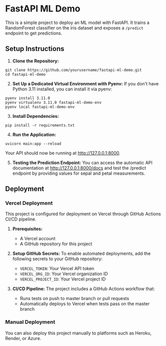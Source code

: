# FastAPI ML Demo

This is a simple project to deploy an ML model with FastAPI. It trains a RandomForest classifier on the iris dataset and exposes a `/predict` endpoint to get predictions.

## Setup Instructions

1. **Clone the Repository:**
```
git clone https://github.com/yourusername/fastapi-ml-demo.git
cd fastapi-ml-demo
```

2. **Set Up a Dedicated Virtual Environment with Pyenv:**
If you don't have Python 3.11 installed, you can install it via pyenv:
```
pyenv install 3.11.0
pyenv virtualenv 3.11.0 fastapi-ml-demo-env
pyenv local fastapi-ml-demo-env
```

3.	**Install Dependencies:**
```
pip install -r requirements.txt
```

4.	**Run the Application:**
```
uvicorn main:app --reload
```
Your API should now be running at http://127.0.0.1:8000.


5.	**Testing the Prediction Endpoint:**
You can access the automatic API documentation at http://127.0.0.1:8000/docs and test the /predict endpoint by providing values for sepal and petal measurements.


## Deployment

### Vercel Deployment

This project is configured for deployment on Vercel through GitHub Actions CI/CD pipeline.

1. **Prerequisites:**
   - A Vercel account
   - A GitHub repository for this project

2. **Setup GitHub Secrets:**
   To enable automated deployments, add the following secrets to your GitHub repository:
   - `VERCEL_TOKEN`: Your Vercel API token
   - `VERCEL_ORG_ID`: Your Vercel organization ID
   - `VERCEL_PROJECT_ID`: Your Vercel project ID

3. **CI/CD Pipeline:**
   The project includes a GitHub Actions workflow that:
   - Runs tests on push to master branch or pull requests
   - Automatically deploys to Vercel when tests pass on the master branch

### Manual Deployment

You can also deploy this project manually to platforms such as Heroku, Render, or Azure.
